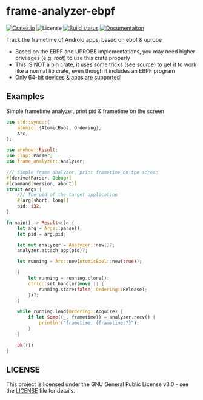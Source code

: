 # frame-analyzer-ebpf

[![Crates.io][crates-badge]][crates-url]
![License][license-badge]
[![Build status][build-badge]][build-url]
[![Documentaiton][api-docs-badge]][api-docs]

[crates-badge]: https://img.shields.io/crates/v/frame-analyzer.svg?style=for-the-badge&logo=rust
[crates-url]: https://crates.io/crates/frame-analyzer
[license-badge]: https://img.shields.io/badge/license-GPLv3-blue?style=for-the-badge
[build-badge]: https://img.shields.io/github/actions/workflow/status/aya-rs/aya/ci.yml?style=for-the-badge
[build-url]: https://github.com/aya-rs/aya/actions/workflows/ci.yml
[api-docs-badge]: https://img.shields.io/badge/docs-frame--analyzer-blue.svg?style=for-the-badge&logo=docsdotrs
[api-docs]: https://shadow3aaa.github.io/frame-analyzer-ebpf

Track the frametime of Android apps, based on ebpf & uprobe

- Based on the EBPF and UPROBE implementations, you may need higher privileges (e.g. root) to use this crate properly
- This IS NOT a bin crate, it uses some tricks (see [source](https://github.com/shadow3aaa/frame-analyzer-ebpf?tab=readme-ov-file)) to get it to work like a normal lib crate, even though it includes an EBPF program
- Only 64-bit devices & apps are supported!

## Examples

Simple frametime analyzer, print pid & frametime on the screen

```rust
use std::sync::{
    atomic::{AtomicBool, Ordering},
    Arc,
};

use anyhow::Result;
use clap::Parser;
use frame_analyzer::Analyzer;

/// Simple frame analyzer, print frametime on the screen
#[derive(Parser, Debug)]
#[command(version, about)]
struct Args {
    /// The pid of the target application
    #[arg(short, long)]
    pid: i32,
}

fn main() -> Result<()> {
    let arg = Args::parse();
    let pid = arg.pid;

    let mut analyzer = Analyzer::new()?;
    analyzer.attach_app(pid)?;

    let running = Arc::new(AtomicBool::new(true));

    {
        let running = running.clone();
        ctrlc::set_handler(move || {
            running.store(false, Ordering::Release);
        })?;
    }

    while running.load(Ordering::Acquire) {
        if let Some((_, frametime)) = analyzer.recv() {
            println!("frametime: {frametime:?}");
        }
    }

    Ok(())
}
```

## LICENSE

This project is licensed under the GNU General Public License v3.0 - see the [LICENSE](https://www.gnu.org/licenses/gpl-3.0.txt) file for details.

